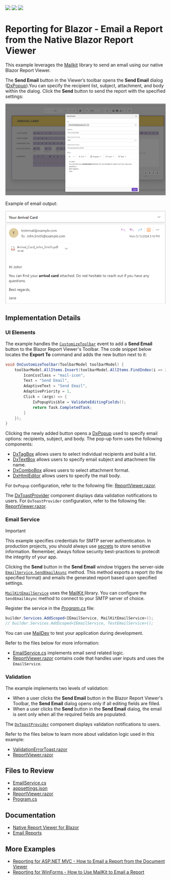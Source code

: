 <!-- default badges list -->
![](https://img.shields.io/endpoint?url=https://codecentral.devexpress.com/api/v1/VersionRange/798741636/24.1.2%2B)
[![](https://img.shields.io/badge/Open_in_DevExpress_Support_Center-FF7200?style=flat-square&logo=DevExpress&logoColor=white)](https://supportcenter.devexpress.com/ticket/details/T1232536)
[![](https://img.shields.io/badge/📖_How_to_use_DevExpress_Examples-e9f6fc?style=flat-square)](https://docs.devexpress.com/GeneralInformation/403183)
<!-- default badges end -->
# Reporting for Blazor - Email a Report from the Native Blazor Report Viewer

This example leverages the [Mailkit](https://mimekit.net/docs/html/Introduction.htm) library to send an email using our native Blazor Report Viewer.

The **Send Email** button in the Viewer’s toolbar opens the **Send Email** dialog ([DxPopup](https://docs.devexpress.com/Blazor/DevExpress.Blazor.DxPopup)).You can specify the recipient list, subject, attachment, and body within the dialog. Click the **Send** button to send the report with the specified settings:

![Report Viewer - Send Email Window](images/send-email-window.png)

Example of email output: 

![Report Viewer - Sent Email Example](images/sent-email-example.png)

## Implementation Details

### UI Elements

The example handles the [`CustomizeToolbar`](https://docs.devexpress.com/XtraReports/DevExpress.Blazor.Reporting.DxReportViewer.OnCustomizeToolbar) event to add a **Send Email** button to the Blazor Report Viewer's Toolbar. The code snippet below locates the **Export To** command and adds the new button next to it:

```cs
void OnCustomizeToolbar(ToolbarModel toolbarModel) {
    toolbarModel.AllItems.Insert(toolbarModel.AllItems.FindIndex(i => i.Id == ToolbarItemId.ExportTo), new ToolbarItem() {
        IconCssClass = "mail-icon",
        Text = "Send Email",
        AdaptiveText = "Send Email",
        AdaptivePriority = 1,
        Click = (args) => {
            IsPopupVisible = ValidateEditingFields();
            return Task.CompletedTask;
        }
    });
}
```

Clicking the newly added button opens a [DxPopup](https://docs.devexpress.com/Blazor/DevExpress.Blazor.DxPopup) used to specify email options: recipients, subject, and body. The pop-up form uses the following components: 

- [DxTagBox](https://docs.devexpress.com/Blazor/DevExpress.Blazor.DxTagBox-2) allows users to select individual recipients and build a list.
- [DxTextBox](https://docs.devexpress.com/Blazor/DevExpress.Blazor.DxTextBox) allows users to specify email subject and attachment file name. 
- [DxComboBox](https://docs.devexpress.com/Blazor/DevExpress.Blazor.DxComboBox-2) allows users to select attachment format.
- [DxHtmlEditor](https://docs.devexpress.com/Blazor/DevExpress.Blazor.DxHtmlEditor?v=24.1) allows users to specify the mail body. 

For `DxPopup` configuration, refer to the following file: [ReportViewer.razor](BlazorReportViewer/Pages/ReportViewer.razor#L28).

The [DxToastProvider](https://docs.devexpress.devx/Blazor/DevExpress.Blazor.DxToastProvider?v=24.1) component displays data validation notifications to users. 
For `DxToastProvider` configuration, refer to the following file: [ReportViewer.razor](BlazorReportViewer/Pages/ReportViewer.razor#L73).

### Email Service 

> [!IMPORTANT]  
> This example specifies credentials for SMTP server authentication. In production projects, you should always use [secrets](https://learn.microsoft.com/en-us/aspnet/core/security/app-secrets?view=aspnetcore-8.0&tabs=windows) to store sensitive information. Remember, always follow security best-practices to protecdt the integrity of your app.

Clicking the **Send** button in the **Send Email** window triggers the server-side [`EmailService.SendEmailAsync`](BlazorReportViewer/Services/EmailService.cs) method. This method exports a report (to the specified format) and emails the generated report based upon specified settings. 

[`MailKitEmailService`](BlazorReportViewer/Services/EmailService.cs) uses the [MailKit ](https://mimekit.net/docs/html/Introduction.htm) library. You can configure the `SendEmailAsync` method to connect to your SMTP server of choice.

Register the service in the [*Program.cs*](BlazorReportViewer/Program.cs) file:

```cs
builder.Services.AddScoped<IEmailService, MailKitEmailService>();
// builder.Services.AddScoped<IEmailService, TestEmailService>();
```

You can use [MailDev](https://maildev.github.io/maildev/) to test your application during development.

Refer to the files below for more information:
- [EmailService.cs](BlazorReportViewer/Services/EmailService.cs) implements email send related logic. 
- [ReportViewer.razor](BlazorReportViewer/Pages/ReportViewer.razor) contains code that handles user inputs and uses the `EmailService`.

### Validation 

The example implements two levels of validation:

- When a user clicks the **Send Email** button in the Blazor Report Viewer's Toolbar, the **Send Email** dialog opens only if all editing fields are filled.
- When a user clicks the **Send** button in the **Send Email** dialog, the email is sent only when all the required fields are populated.

The [`DxToastProvider`](https://docs.devexpress.devx/Blazor/DevExpress.Blazor.DxToastProvider?v=24.1) component displays validation notifications to users.

Refer to the files below to learn more about validation logic used in this example:
- [ValidationErrorToast.razor](BlazorReportViewer/Pages/ValidationErrorToast.razor)
- [ReportViewer.razor](BlazorReportViewer/Pages/ReportViewer.razor#L73)

## Files to Review

- [EmailService.cs](BlazorReportViewer/Services/EmailService.cs)
- [appsettings.json](BlazorReportViewer/appsettings.json)
- [ReportViewer.razor](BlazorReportViewer/Pages/ReportViewer.razor)
- [Program.cs](BlazorReportViewer/Program.cs)

## Documentation  

- [Native Report Viewer for Blazor](https://docs.devexpress.com/XtraReports/403594/web-reporting/blazor-reporting/server/blazor-report-viewer-native)
- [Email Reports](https://docs.devexpress.com/XtraReports/17634/detailed-guide-to-devexpress-reporting/store-and-distribute-reports/export-reports/email-reports)

## More Examples

- [Reporting for ASP.NET MVC - How to Email a Report from the Document Viewer](https://github.com/DevExpress-Examples/reporting-web-mvc-email-report)
- [Reporting for WinForms - How to Use MailKit to Email a Report](https://github.com/DevExpress-Examples/reporting-winforms-mailkit-email-report-pdf)

